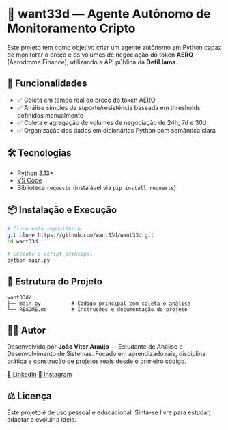 # 🧠 want33d — Agente Autônomo de Monitoramento Cripto

Este projeto tem como objetivo criar um agente autônomo em Python capaz de monitorar o preço e os volumes de negociação do token **AERO** (Aerodrome Finance), utilizando a API pública da **DefiLlama**.

## 🚀 Funcionalidades

- ✅ Coleta em tempo real do preço do token AERO
- ✅ Análise simples de suporte/resistência baseada em thresholds definidos manualmente
- ✅ Coleta e agregação de volumes de negociação de 24h, 7d e 30d
- ✅ Organização dos dados em dicionários Python com semântica clara

## 🛠️ Tecnologias

- [Python 3.13+](https://www.python.org)
- [VS Code](https://code.visualstudio.com/)
- Biblioteca `requests` (instalável via `pip install requests`)

## 📦 Instalação e Execução

```bash
# Clone este repositório
git clone https://github.com/want33d/want33d.git
cd want33d

# Execute o script principal
python main.py
```

## 📁 Estrutura do Projeto

```
want33d/
├── main.py          # Código principal com coleta e análise
└── README.md        # Instruções e documentação do projeto
```

## 👨‍💻 Autor

Desenvolvido por **João Vitor Araújo** — Estudante de Análise e Desenvolvimento de Sistemas.
Focado em aprendizado raiz, disciplina prática e construção de projetos reais desde o primeiro código.

[🔗 LinkedIn](www.linkedin.com/in/joaoaraujo015/)
[🔗 Instagram](https://www.instagram.com/vt2.1/)

## ⚖️ Licença

Este projeto é de uso pessoal e educacional. Sinta-se livre para estudar, adaptar e evoluir a ideia.